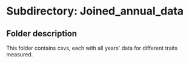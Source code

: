 # Subdirectory: Joined_annual_data

## Folder description

This folder contains csvs, each with all years' data for different traits measured.